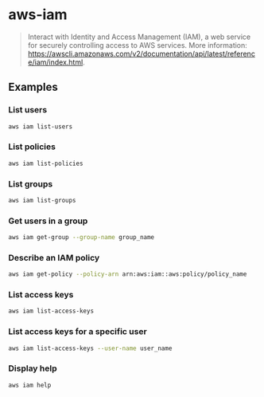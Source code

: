 # aws-iam

> Interact with Identity and Access Management (IAM), a web service for securely controlling access to AWS services. More information: <https://awscli.amazonaws.com/v2/documentation/api/latest/reference/iam/index.html>.

## Examples

### List users

```bash
aws iam list-users
```

### List policies

```bash
aws iam list-policies
```

### List groups

```bash
aws iam list-groups
```

### Get users in a group

```bash
aws iam get-group --group-name group_name
```

### Describe an IAM policy

```bash
aws iam get-policy --policy-arn arn:aws:iam::aws:policy/policy_name
```

### List access keys

```bash
aws iam list-access-keys
```

### List access keys for a specific user

```bash
aws iam list-access-keys --user-name user_name
```

### Display help

```bash
aws iam help
```
